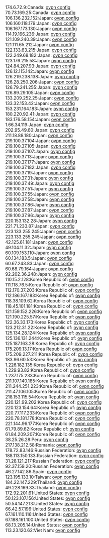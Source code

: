 174.6.72.9:Canada: [ovpn config](vpn/174_6_72_9.ovpn)  
70.73.169.25:Canada: [ovpn config](vpn/70_73_169_25.ovpn)  
106.136.232.152:Japan: [ovpn config](vpn/106_136_232_152.ovpn)  
106.160.118.179:Japan: [ovpn config](vpn/106_160_118_179.ovpn)  
106.167.173.130:Japan: [ovpn config](vpn/106_167_173_130.ovpn)  
114.19.166.236:Japan: [ovpn config](vpn/114_19_166_236.ovpn)  
121.109.240.39:Japan: [ovpn config](vpn/121_109_240_39.ovpn)  
121.111.65.212:Japan: [ovpn config](vpn/121_111_65_212.ovpn)  
122.133.63.215:Japan: [ovpn config](vpn/122_133_63_215.ovpn)  
122.249.68.182:Japan: [ovpn config](vpn/122_249_68_182.ovpn)  
123.176.215.58:Japan: [ovpn config](vpn/123_176_215_58.ovpn)  
124.84.207.93:Japan: [ovpn config](vpn/124_84_207_93.ovpn)  
126.12.115.142:Japan: [ovpn config](vpn/126_12_115_142.ovpn)  
126.219.238.138:Japan: [ovpn config](vpn/126_219_238_138.ovpn)  
126.28.250.206:Japan: [ovpn config](vpn/126_28_250_206.ovpn)  
126.79.241.255:Japan: [ovpn config](vpn/126_79_241_255.ovpn)  
126.89.29.105:Japan: [ovpn config](vpn/126_89_29_105.ovpn)  
133.209.252.25:Japan: [ovpn config](vpn/133_209_252_25.ovpn)  
133.32.153.42:Japan: [ovpn config](vpn/133_32_153_42.ovpn)  
153.231.164.183:Japan: [ovpn config](vpn/153_231_164_183.ovpn)  
180.220.92.41:Japan: [ovpn config](vpn/180_220_92_41.ovpn)  
183.176.58.154:Japan: [ovpn config](vpn/183_176_58_154.ovpn)  
1.66.34.119:Japan: [ovpn config](vpn/1_66_34_119.ovpn)  
202.95.49.60:Japan: [ovpn config](vpn/202_95_49_60.ovpn)  
211.18.88.180:Japan: [ovpn config](vpn/211_18_88_180.ovpn)  
219.100.37.104:Japan: [ovpn config](vpn/219_100_37_104.ovpn)  
219.100.37.105:Japan: [ovpn config](vpn/219_100_37_105.ovpn)  
219.100.37.107:Japan: [ovpn config](vpn/219_100_37_107.ovpn)  
219.100.37.13:Japan: [ovpn config](vpn/219_100_37_13.ovpn)  
219.100.37.177:Japan: [ovpn config](vpn/219_100_37_177.ovpn)  
219.100.37.182:Japan: [ovpn config](vpn/219_100_37_182.ovpn)  
219.100.37.19:Japan: [ovpn config](vpn/219_100_37_19.ovpn)  
219.100.37.31:Japan: [ovpn config](vpn/219_100_37_31.ovpn)  
219.100.37.49:Japan: [ovpn config](vpn/219_100_37_49.ovpn)  
219.100.37.51:Japan: [ovpn config](vpn/219_100_37_51.ovpn)  
219.100.37.55:Japan: [ovpn config](vpn/219_100_37_55.ovpn)  
219.100.37.58:Japan: [ovpn config](vpn/219_100_37_58.ovpn)  
219.100.37.86:Japan: [ovpn config](vpn/219_100_37_86.ovpn)  
219.100.37.87:Japan: [ovpn config](vpn/219_100_37_87.ovpn)  
219.100.37.96:Japan: [ovpn config](vpn/219_100_37_96.ovpn)  
220.153.132.28:Japan: [ovpn config](vpn/220_153_132_28.ovpn)  
221.71.233.87:Japan: [ovpn config](vpn/221_71_233_87.ovpn)  
223.133.255.245:Japan: [ovpn config](vpn/223_133_255_245.ovpn)  
223.133.255.245:Japan: [ovpn config](vpn/223_133_255_245.ovpn)  
42.125.61.181:Japan: [ovpn config](vpn/42_125_61_181.ovpn)  
49.104.11.32:Japan: [ovpn config](vpn/49_104_11_32.ovpn)  
60.109.153.110:Japan: [ovpn config](vpn/60_109_153_110.ovpn)  
60.134.183.5:Japan: [ovpn config](vpn/60_134_183_5.ovpn)  
60.67.243.83:Japan: [ovpn config](vpn/60_67_243_83.ovpn)  
60.68.79.164:Japan: [ovpn config](vpn/60_68_79_164.ovpn)  
92.202.36.248:Japan: [ovpn config](vpn/92_202_36_248.ovpn)  
110.15.2.128:Korea Republic of: [ovpn config](vpn/110_15_2_128.ovpn)  
111.118.76.5:Korea Republic of: [ovpn config](vpn/111_118_76_5.ovpn)  
112.170.37.203:Korea Republic of: [ovpn config](vpn/112_170_37_203.ovpn)  
112.186.167.183:Korea Republic of: [ovpn config](vpn/112_186_167_183.ovpn)  
118.38.109.62:Korea Republic of: [ovpn config](vpn/118_38_109_62.ovpn)  
118.45.101.181:Korea Republic of: [ovpn config](vpn/118_45_101_181.ovpn)  
121.159.152.226:Korea Republic of: [ovpn config](vpn/121_159_152_226.ovpn)  
121.190.225.57:Korea Republic of: [ovpn config](vpn/121_190_225_57.ovpn)  
122.36.33.173:Korea Republic of: [ovpn config](vpn/122_36_33_173.ovpn)  
123.212.31.22:Korea Republic of: [ovpn config](vpn/123_212_31_22.ovpn)  
125.134.28.124:Korea Republic of: [ovpn config](vpn/125_134_28_124.ovpn)  
125.136.131.244:Korea Republic of: [ovpn config](vpn/125_136_131_244.ovpn)  
125.187.163.28:Korea Republic of: [ovpn config](vpn/125_187_163_28.ovpn)  
175.209.13.17:Korea Republic of: [ovpn config](vpn/175_209_13_17.ovpn)  
175.209.227.211:Korea Republic of: [ovpn config](vpn/175_209_227_211.ovpn)  
183.96.60.53:Korea Republic of: [ovpn config](vpn/183_96_60_53.ovpn)  
1.226.182.135:Korea Republic of: [ovpn config](vpn/1_226_182_135.ovpn)  
1.229.93.82:Korea Republic of: [ovpn config](vpn/1_229_93_82.ovpn)  
1.237.175.233:Korea Republic of: [ovpn config](vpn/1_237_175_233.ovpn)  
211.107.140.185:Korea Republic of: [ovpn config](vpn/211_107_140_185.ovpn)  
211.244.251.223:Korea Republic of: [ovpn config](vpn/211_244_251_223.ovpn)  
211.47.106.105:Korea Republic of: [ovpn config](vpn/211_47_106_105.ovpn)  
218.153.115.54:Korea Republic of: [ovpn config](vpn/218_153_115_54.ovpn)  
220.121.99.202:Korea Republic of: [ovpn config](vpn/220_121_99_202.ovpn)  
220.123.154.64:Korea Republic of: [ovpn config](vpn/220_123_154_64.ovpn)  
220.77.117.233:Korea Republic of: [ovpn config](vpn/220_77_117_233.ovpn)  
220.78.181.178:Korea Republic of: [ovpn config](vpn/220_78_181_178.ovpn)  
221.144.96.177:Korea Republic of: [ovpn config](vpn/221_144_96_177.ovpn)  
61.79.89.62:Korea Republic of: [ovpn config](vpn/61_79_89_62.ovpn)  
61.84.209.207:Korea Republic of: [ovpn config](vpn/61_84_209_207.ovpn)  
38.25.26.28:Peru: [ovpn config](vpn/38_25_26_28.ovpn)  
217.138.212.58:Romania: [ovpn config](vpn/217_138_212_58.ovpn)  
178.72.83.146:Russian Federation: [ovpn config](vpn/178_72_83_146.ovpn)  
188.113.150.133:Russian Federation: [ovpn config](vpn/188_113_150_133.ovpn)  
31.28.121.217:Russian Federation: [ovpn config](vpn/31_28_121_217.ovpn)  
92.37.159.20:Russian Federation: [ovpn config](vpn/92_37_159_20.ovpn)  
46.27.142.86:Spain: [ovpn config](vpn/46_27_142_86.ovpn)  
123.195.133.10:Taiwan: [ovpn config](vpn/123_195_133_10.ovpn)  
184.22.147.229:Thailand: [ovpn config](vpn/184_22_147_229.ovpn)  
49.228.169.33:Thailand: [ovpn config](vpn/49_228_169_33.ovpn)  
172.92.201.61:United States: [ovpn config](vpn/172_92_201_61.ovpn)  
50.123.107.156:United States: [ovpn config](vpn/50_123_107_156.ovpn)  
50.54.147.213:United States: [ovpn config](vpn/50_54_147_213.ovpn)  
66.42.57.196:United States: [ovpn config](vpn/66_42_57_196.ovpn)  
67.161.110.116:United States: [ovpn config](vpn/67_161_110_116.ovpn)  
67.188.161.100:United States: [ovpn config](vpn/67_188_161_100.ovpn)  
68.13.205.14:United States: [ovpn config](vpn/68_13_205_14.ovpn)  
113.23.120.62:Viet Nam: [ovpn config](vpn/113_23_120_62.ovpn)  
